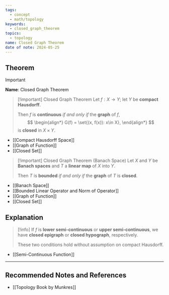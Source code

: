 ```yaml
---
tags:
  - concept
  - math/topology
keywords:
  - closed_graph_theorem
topics:
  - topology
name: Closed Graph Theorem
date of note: 2024-05-25
---
```


## Theorem

>[!important]
>**Name**: Closed Graph Theorem

>[!important] Closed Graph Theorem
>Let $f : X \rightarrow Y$; let $Y$ be **compact Hausdorff**. 
>
>Then $f$ is **continuous** *if and only if* the **graph** of $f$,
>$$
> \begin{align*}
> G(f) = \set{(x, f(x)):  x\in X},
> \end{align*}
>$$ 
> is **closed** in $X \times Y$. 

- [[Compact Hausdorff Space]]
- [[Graph of Function]]
- [[Closed Set]]

>[!important] Closed Graph Theorem (Banach Space)
>Let $X$ and $Y$ be **Banach spaces**  and $T$ a **linear map** of $X$ into $Y$. 
>
>Then $T$ is **bounded** *if and only if* the **graph** of  $Τ$ is **closed**. 

- [[Banach Space]]
- [[Bounded Linear Operator and Norm of Operator]]
- [[Graph of Function]]
- [[Closed Set]]

## Explanation

>[!info]
>If $f$ is **lower semi-continuous** or **upper semi-continuous**, we have **closed epigraph** or **closed hypograph**, respectively. 
>
>These two conditions hold without assumption on compact Hausdorff.

- [[Semi-Continuous Function]]




-----------
##  Recommended Notes and References


- [[Topology Book by Munkres]]